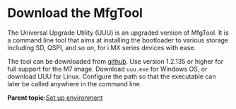 # Download the MfgTool

The Universal Upgrade Utility \(UUU\) is an upgraded version of MfgTool. It is a command line tool that aims at installing the bootloader to various storage including SD, QSPI, and so on, for i.MX series devices with ease.

The tool can be downloaded from [github](https://github.com/NXPmicro/mfgtools/releases). Use version 1.2.135 or higher for full support for the M7 image. Download `uuu.exe` for Windows OS, or download UUU for Linux. Configure the path so that the executable can later be called anywhere in the command line.

**Parent topic:**[Set up environment](../topics/set_up_environment.md)

